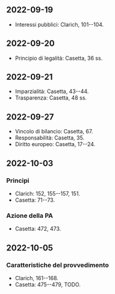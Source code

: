<!-- vim:set spelllang=it: -->

## 2022-09-19

* Interessi pubblici: Clarich, 101--104.

## 2022-09-20

* Principio di legalità: Casetta, 36 ss.

## 2022-09-21

* Imparzialità: Casetta, 43--44.
* Trasparenza: Casetta, 48 ss.

## 2022-09-27

* Vincolo di bilancio: Casetta, 67.
* Responsabilità: Casetta, 35.
* Diritto europeo: Casetta, 17--24.

## 2022-10-03

### Principi

* Clarich: 152, 155--157, 151.
* Casetta: 71--73.

### Azione della PA

* Casetta: 472, 473.

## 2022-10-05

### Caratteristiche del provvedimento

* Clarich, 161--168.
* Casetta: 475--479, TODO.
